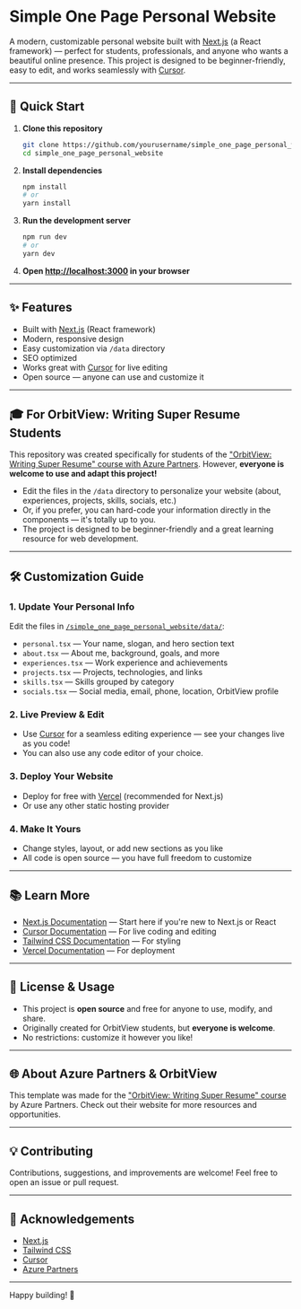 # Simple One Page Personal Website

A modern, customizable personal website built with [Next.js](https://nextjs.org/) (a React framework) — perfect for students, professionals, and anyone who wants a beautiful online presence. This project is designed to be beginner-friendly, easy to edit, and works seamlessly with [Cursor](https://www.cursor.so/).

---

## 🚀 Quick Start

1. **Clone this repository**
   ```bash
   git clone https://github.com/yourusername/simple_one_page_personal_website.git
   cd simple_one_page_personal_website
   ```
2. **Install dependencies**
   ```bash
   npm install
   # or
   yarn install
   ```
3. **Run the development server**
   ```bash
   npm run dev
   # or
   yarn dev
   ```
4. **Open [http://localhost:3000](http://localhost:3000) in your browser**

---

## ✨ Features
- Built with [Next.js](https://nextjs.org/docs) (React framework)
- Modern, responsive design
- Easy customization via `/data` directory
- SEO optimized
- Works great with [Cursor](https://www.cursor.so/) for live editing
- Open source — anyone can use and customize it

---

## 🎓 For OrbitView: Writing Super Resume Students
This repository was created specifically for students of the ["OrbitView: Writing Super Resume" course with Azure Partners](https://www.azurepartners.ai/). However, **everyone is welcome to use and adapt this project!**

- Edit the files in the `/data` directory to personalize your website (about, experiences, projects, skills, socials, etc.)
- Or, if you prefer, you can hard-code your information directly in the components — it's totally up to you.
- The project is designed to be beginner-friendly and a great learning resource for web development.

---

## 🛠️ Customization Guide

### 1. Update Your Personal Info
Edit the files in [`/simple_one_page_personal_website/data/`](./simple_one_page_personal_website/data/):
- `personal.tsx` — Your name, slogan, and hero section text
- `about.tsx` — About me, background, goals, and more
- `experiences.tsx` — Work experience and achievements
- `projects.tsx` — Projects, technologies, and links
- `skills.tsx` — Skills grouped by category
- `socials.tsx` — Social media, email, phone, location, OrbitView profile

### 2. Live Preview & Edit
- Use [Cursor](https://www.cursor.so/) for a seamless editing experience — see your changes live as you code!
- You can also use any code editor of your choice.

### 3. Deploy Your Website
- Deploy for free with [Vercel](https://vercel.com/) (recommended for Next.js)
- Or use any other static hosting provider

### 4. Make It Yours
- Change styles, layout, or add new sections as you like
- All code is open source — you have full freedom to customize

---

## 📚 Learn More
- [Next.js Documentation](https://nextjs.org/docs) — Start here if you're new to Next.js or React
- [Cursor Documentation](https://www.cursor.so/docs) — For live coding and editing
- [Tailwind CSS Documentation](https://tailwindcss.com/docs) — For styling
- [Vercel Documentation](https://vercel.com/docs) — For deployment

---

## 🤝 License & Usage
- This project is **open source** and free for anyone to use, modify, and share.
- Originally created for OrbitView students, but **everyone is welcome**.
- No restrictions: customize it however you like!

---

## 🌐 About Azure Partners & OrbitView
This template was made for the ["OrbitView: Writing Super Resume" course](https://www.azurepartners.ai/) by Azure Partners. Check out their website for more resources and opportunities.

---

## 💡 Contributing
Contributions, suggestions, and improvements are welcome! Feel free to open an issue or pull request.

---

## 🙏 Acknowledgements
- [Next.js](https://nextjs.org/)
- [Tailwind CSS](https://tailwindcss.com/)
- [Cursor](https://www.cursor.so/)
- [Azure Partners](https://www.azurepartners.ai/)

---

Happy building! 🎉
